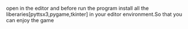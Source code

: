 open in the editor and before run the program install all the liberaries[pyttsx3,pygame,tkinter] in your editor environment.So that you can enjoy the game  
